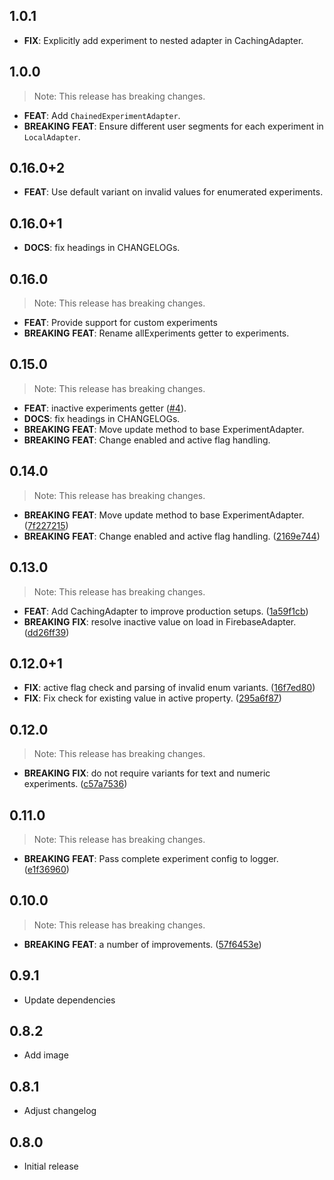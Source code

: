 ## 1.0.1

 - **FIX**: Explicitly add experiment to nested adapter in CachingAdapter.

## 1.0.0

> Note: This release has breaking changes.

- **FEAT**: Add `ChainedExperimentAdapter`.
- **BREAKING** **FEAT**: Ensure different user segments for each experiment in `LocalAdapter`.

## 0.16.0+2

- **FEAT**: Use default variant on invalid values for enumerated experiments.

## 0.16.0+1

 - **DOCS**: fix headings in CHANGELOGs.

## 0.16.0

> Note: This release has breaking changes.

- **FEAT**: Provide support for custom experiments
- **BREAKING** **FEAT**: Rename allExperiments getter to experiments.

## 0.15.0

> Note: This release has breaking changes.

 - **FEAT**: inactive experiments getter ([#4](https://github.com/programmierbar/ab_testing/issues/4)).
 - **DOCS**: fix headings in CHANGELOGs.
 - **BREAKING** **FEAT**: Move update method to base ExperimentAdapter.
 - **BREAKING** **FEAT**: Change enabled and active flag handling.

## 0.14.0

> Note: This release has breaking changes.

 - **BREAKING** **FEAT**: Move update method to base ExperimentAdapter. ([7f227215](https://github.com/programmierbar/ab_testing/commit/7f2272155db1a70b2f734f4c049105f9c576d6a7))
 - **BREAKING** **FEAT**: Change enabled and active flag handling. ([2169e744](https://github.com/programmierbar/ab_testing/commit/2169e744cfca2fe6618c4f2b87900e72a56fd0f6))

## 0.13.0

> Note: This release has breaking changes.

 - **FEAT**: Add CachingAdapter to improve production setups. ([1a59f1cb](https://github.com/programmierbar/ab_testing/commit/1a59f1cbadec513f5c0c12aba452a86034c40dda))
 - **BREAKING** **FIX**: resolve inactive value on load in FirebaseAdapter. ([dd26ff39](https://github.com/programmierbar/ab_testing/commit/dd26ff39f7e25e6edea083fea9abfe85f32ccfc8))

## 0.12.0+1

 - **FIX**: active flag check and parsing of invalid enum variants. ([16f7ed80](https://github.com/programmierbar/ab_testing/commit/16f7ed80cdf33e56034cfaa9aa4daf0c6b7db5e9))
 - **FIX**: Fix check for existing value in active property. ([295a6f87](https://github.com/programmierbar/ab_testing/commit/295a6f874951f509250102ad8cb1e8454f3d5684))

## 0.12.0

> Note: This release has breaking changes.

 - **BREAKING** **FIX**: do not require variants for text and numeric experiments. ([c57a7536](https://github.com/programmierbar/ab_testing/commit/c57a75367ea30655c899b9278a7612890a5bf9cd))

## 0.11.0

> Note: This release has breaking changes.

 - **BREAKING** **FEAT**: Pass complete experiment config to logger. ([e1f36960](https://github.com/programmierbar/ab_testing/commit/e1f369604cfedaef409db2c5fa0b5d7ece917301))

## 0.10.0

> Note: This release has breaking changes.

 - **BREAKING** **FEAT**: a number of improvements. ([57f6453e](https://github.com/programmierbar/ab_testing/commit/57f6453e4dd99727bbe9f9a666648196878f431d))

## 0.9.1
* Update dependencies

## 0.8.2
* Add image

## 0.8.1
* Adjust changelog

## 0.8.0
* Initial release